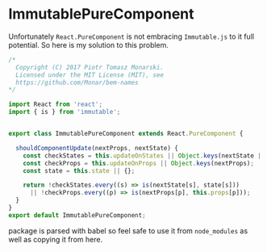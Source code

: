 # ImmutablePureComponent

Unfortunately `React.PureComponent` is not embracing `Immutable.js` to it full potential. So here is my solution to this problem.

```js
/*
  Copyright (C) 2017 Piotr Tomasz Monarski.
  Licensed under the MIT License (MIT), see
  https://github.com/Monar/bem-names
*/

import React from 'react';
import { is } from 'immutable';


export class ImmutablePureComponent extends React.PureComponent {

  shouldComponentUpdate(nextProps, nextState) {
    const checkStates = this.updateOnStates || Object.keys(nextState || {});
    const checkProps = this.updateOnProps || Object.keys(nextProps);
    const state = this.state || {};

    return !checkStates.every((s) => is(nextState[s], state[s]))
      || !checkProps.every((p) => is(nextProps[p], this.props[p]));
  }
}
export default ImmutablePureComponent;
```

package is parsed with babel so feel safe to use it from `node_modules` as well as copying it from here.
